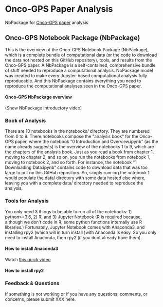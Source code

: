 # Onco-GPS Paper Analysis

NbPackage for [Onco-GPS paper]() analysis

## Onco-GPS Notebook Package (NbPackage)
This is the overview of the Onco-GPS Notebook Package (NbPackage), which is a complete bundle of computational data (or the code to download the data not hosted on this GitHub repository), tools, and results from the Onco-GPS paper. A NbPackage is a self-contained, comprehensive bundle of stuff needed to reproduce a computational analysis. NbPackage model was created to make every Jupyter-based computational analysis fully reproducable. And this NbPackage contains everything you need to reproduce the computational analyses seen in the Onco-GPS paper.

#### Onco-GPS NbPackage overview
(Show NbPackage introductory video)

### Book of Analysis
There are 10 notebooks in the notebooks/ directory. They are numbered from 0 to 9. There notebooks compose the "analysis book" for the Onco-GPS paper, where the notebook "0 Introduction and Overview.ipynb" (as the name already suggests) is the overview of the notebooks 1 to 9, which are the chapters of the analysis book. Just as you read a book from chapter 1, moving to chapter 2, and so on, you run the notebooks from notebook 1, moving to notebook 2, and so forth. For instance, the notebook "1 Downloading Data.ipynb" contains code to download data that was too large to put on this GitHub repository. So, simply running the notebook 1 would populate the data/ directory with some data hosted else where, leaving you with a complete data/ directory needed to reproduce the analysis.

### Tools for Analysis
You only need 3 things to be able to run all of the notebooks: 1) python>=3.6, 2) R, and 3) Jupyter Notebook (R is required because, although we don't code in R, some python functions internally use R libraries.) Fortunately, Jupyter Notebook comes with Anaconda3, and installing rpy2 (which will in turn install )with Anaconda is easy. So you only need to install Anaconda, then rpy2 (if you dont already have them).

#### How to install Anaconda3

Watch [this quick video](https://youtu.be/xKGaGXmy8j4)

#### How to install rpy2

### Feedback & Questions
If something is not working or if you have any questions, comments, or concerns, please submit XXX here.
